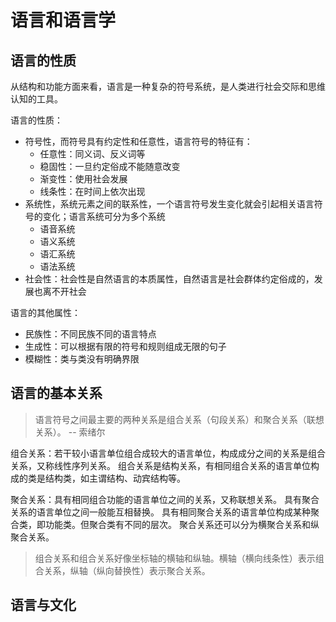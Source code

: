 
# 语言和语言学

## 语言的性质

从结构和功能方面来看，语言是一种复杂的符号系统，是人类进行社会交际和思维认知的工具。

语言的性质：
+ 符号性，而符号具有约定性和任意性，语言符号的特征有：
	+ 任意性：同义词、反义词等
	+ 稳固性：一旦约定俗成不能随意改变
	+ 渐变性：使用社会发展
	+ 线条性：在时间上依次出现
+ 系统性，系统元素之间的联系性，一个语言符号发生变化就会引起相关语言符号的变化；语言系统可分为多个系统
	+ 语音系统
	+ 语义系统
	+ 语汇系统
	+ 语法系统
+ 社会性：社会性是自然语言的本质属性，自然语言是社会群体约定俗成的，发展也离不开社会

语言的其他属性：
+ 民族性：不同民族不同的语言特点
+ 生成性：可以根据有限的符号和规则组成无限的句子
+ 模糊性：类与类没有明确界限

## 语言的基本关系

> 语言符号之间最主要的两种关系是组合关系（句段关系）和聚合关系（联想关系）。 -- 索绪尔

组合关系：若干较小语言单位组合成较大的语言单位，构成成分之间的关系是组合关系，又称线性序列关系。
组合关系是结构关系，有相同组合关系的语言单位构成的类是结构类，如主谓结构、动宾结构等。

聚合关系：具有相同组合功能的语言单位之间的关系，又称联想关系。
具有聚合关系的语言单位之间一般能互相替换。
具有相同聚合关系的语言单位构成某种聚合类，即功能类。但聚合类有不同的层次。
聚合关系还可以分为横聚合关系和纵聚合关系。

> 组合关系和组合关系好像坐标轴的横轴和纵轴。横轴（横向线条性）表示组合关系，纵轴（纵向替换性）表示聚合关系。

## 语言与文化

